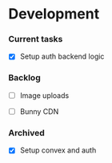 # Development

### Current tasks

- [x] Setup auth backend logic

### Backlog

- [ ] Image uploads

- [ ] Bunny CDN

### Archived

- [x] Setup convex and auth
